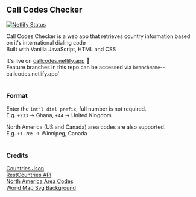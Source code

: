 ## Call Codes Checker

[![Netlify Status](https://api.netlify.com/api/v1/badges/926b5b27-8d38-439a-a865-f0a4f3b22fa9/deploy-status)](https://app.netlify.com/sites/callcodes/deploys)
<br>

Call Codes Checker is a web app that retrieves country information based on it's international dialing code <br>
Built with Vanilla JavaScript, HTML and CSS <br>

It's live on [callcodes.netlify.app](https://callcodes.netlify.app/) :rocket:
<br> Feature branches in this repo can be accessed via `branchName`--callcodes.netlify.app`
<br><br>

### Format

Enter the `int'l dial prefix`, full number is not required.
<br> E.g. `+233` -> Ghana, `+44` -> United Kingdom

North America (US and Canada) area codes are also supported.
<br> E.g. `+1-705` -> Winnipeg, Canada
<br><br>

### Credits

[Countries Json](https://gist.github.com/kcak11/4a2f22fb8422342b3b3daa7a1965f4e4) <br>
[RestCountries API](restCountries.com) <br>
[North America Area Codes](https://countrycode.org/) <br>
[World Map Svg Background](https://bgjar.com/world-map)